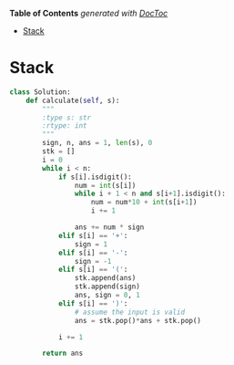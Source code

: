 <!-- START doctoc generated TOC please keep comment here to allow auto update -->
<!-- DON'T EDIT THIS SECTION, INSTEAD RE-RUN doctoc TO UPDATE -->
**Table of Contents**  *generated with [DocToc](https://github.com/thlorenz/doctoc)*

- [Stack](#stack)

<!-- END doctoc generated TOC please keep comment here to allow auto update -->

# Stack

```python
class Solution:
    def calculate(self, s):
        """
        :type s: str
        :rtype: int
        """
        sign, n, ans = 1, len(s), 0
        stk = []
        i = 0
        while i < n:
            if s[i].isdigit():
                num = int(s[i])
                while i + 1 < n and s[i+1].isdigit():
                    num = num*10 + int(s[i+1])
                    i += 1

                ans += num * sign
            elif s[i] == '+':
                sign = 1
            elif s[i] == '-':
                sign = -1
            elif s[i] == '(':
                stk.append(ans)
                stk.append(sign)
                ans, sign = 0, 1
            elif s[i] == ')':
                # assume the input is valid
                ans = stk.pop()*ans + stk.pop()

            i += 1

        return ans
```
